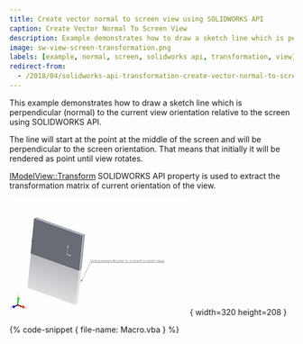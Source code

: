 ```yaml
---
title: Create vector normal to screen view using SOLIDWORKS API
caption: Create Vector Normal To Screen View
description: Example demonstrates how to draw a sketch line which is perpendicular (normal) to the current view orientation relative to the screen
image: sw-view-screen-transformation.png
labels: [example, normal, screen, solidworks api, transformation, view]
redirect-from:
  - /2018/04/solidworks-api-transformation-create-vector-normal-to-screen-view.html
---
```

This example demonstrates how to draw a sketch line which is perpendicular (normal) to the current view orientation relative to the screen using SOLIDWORKS API.

The line will start at the point at the middle of the screen and will be perpendicular to the screen orientation. That means that initially it will be rendered as point until view rotates.

[IModelView::Transform](https://help.solidworks.com/2018/english/api/sldworksapi/solidworks.interop.sldworks~solidworks.interop.sldworks.imodelview~transform.html) SOLIDWORKS API property is used to extract the transformation matrix of current orientation of the view.

![Line created perpendicular to the current graphics view](sw-view-screen-transformation.png){ width=320 height=208 }

{% code-snippet { file-name: Macro.vba } %}
